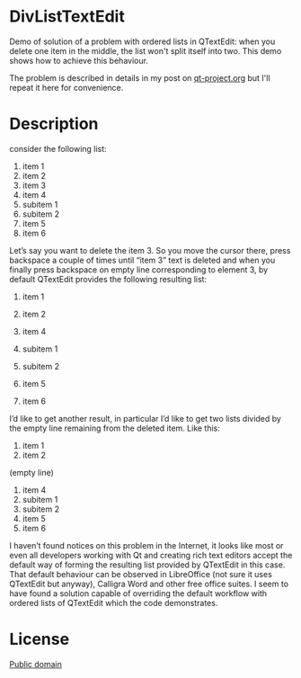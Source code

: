 DivListTextEdit
===============

Demo of solution of a problem with ordered lists in QTextEdit: when you delete one item in the middle, the list won't split itself into two. This demo shows how to achieve this behaviour. 

The problem is described in details in my post on [qt-project.org](http://qt-project.org/forums/viewthread/28669/) but I'll repeat it here for convenience. 

Description
===========

consider the following list:

1. item 1
2. item 2
3. item 3
4. item 4
  1. subitem 1
  2. subitem 2
5. item 5
6. item 6

Let’s say you want to delete the item 3. So you move the cursor there, press backspace a couple of times until “item 3” text is deleted and when you finally press backspace on empty line corresponding to element 3, by default QTextEdit provides the following resulting list:

1. item 1
2. item 2

3. item 4
  1. subitem 1
  2. subitem 2
4. item 5
5. item 6

I’d like to get another result, in particular I’d like to get two lists divided by the empty line remaining from the deleted item. Like this:

1. item 1
2. item 2

(empty line)

1. item 4
  1. subitem 1
  2. subitem 2
2. item 5
3. item 6

I haven’t found notices on this problem in the Internet, it looks like most or even all developers working with Qt and creating rich text editors accept the default way of forming the resulting list provided by QTextEdit in this case. That default behaviour can be observed in LibreOffice (not sure it uses QTextEdit but anyway), Calligra Word and other free office suites. I seem to have found a solution capable of overriding the default workflow with ordered lists of QTextEdit which the code demonstrates. 

License
=======

[Public domain](http://en.wikipedia.org/wiki/Public_domain)
